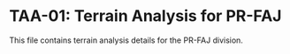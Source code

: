 # TAA-01: Terrain Analysis for PR-FAJ

This file contains terrain analysis details for the PR-FAJ division.
